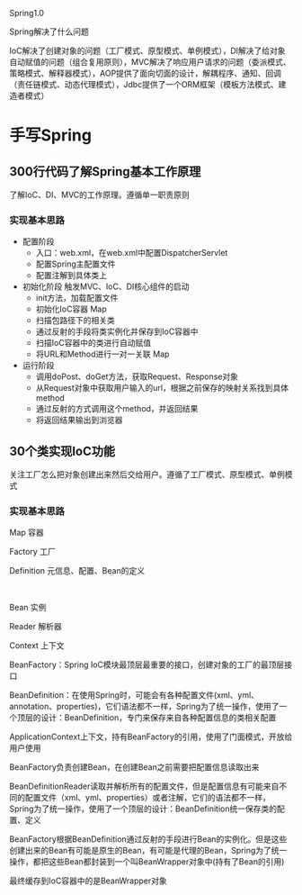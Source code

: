 Spring1.0

Spring解决了什么问题

IoC解决了创建对象的问题（工厂模式、原型模式、单例模式），DI解决了给对象自动赋值的问题（组合复用原则），MVC解决了响应用户请求的问题（委派模式、策略模式、解释器模式），AOP提供了面向切面的设计，解耦程序、通知、回调（责任链模式、动态代理模式），Jdbc提供了一个ORM框架（模板方法模式、建造者模式）

# 手写Spring

## 300行代码了解Spring基本工作原理

了解IoC、DI、MVC的工作原理。遵循单一职责原则

### 实现基本思路

- 配置阶段
  - 入口：web.xml，在web.xml中配置DispatcherServlet
  - 配置Spring主配置文件
  - 配置注解到具体类上
- 初始化阶段 触发MVC、IoC、DI核心组件的启动
  - init方法，加载配置文件
  - 初始化IoC容器 Map
  - 扫描包路径下的相关类
  - 通过反射的手段将类实例化并保存到IoC容器中
  - 扫描IoC容器中的类进行自动赋值
  - 将URL和Method进行一对一关联 Map
- 运行阶段 
  - 调用doPost、doGet方法，获取Request、Response对象
  - 从Request对象中获取用户输入的url，根据之前保存的映射关系找到具体method
  - 通过反射的方式调用这个method，并返回结果
  - 将返回结果输出到浏览器

## 30个类实现IoC功能

关注工厂怎么把对象创建出来然后交给用户。遵循了工厂模式、原型模式、单例模式

### 实现基本思路

Map 容器

Factory 工厂

Definition 元信息、配置、Bean的定义

​	

Bean 实例

Reader 解析器

Context 上下文





BeanFactory：Spring IoC模块最顶层最重要的接口，创建对象的工厂的最顶层接口

BeanDefinition：在使用Spring时，可能会有各种配置文件(xml、yml、annotation、properties)，它们语法都不一样，Spring为了统一操作，使用了一个顶层的设计：BeanDefinition，专门来保存来自各种配置信息的类相关配置





ApplicationContext上下文，持有BeanFactory的引用，使用了门面模式，开放给用户使用

BeanFactory负责创建Bean，在创建Bean之前需要把配置信息读取出来

BeanDefinitionReader读取并解析所有的配置文件，但是配置信息有可能来自不同的配置文件（xml、yml、properties）或者注解，它们的语法都不一样，Spring为了统一操作，使用了一个顶层的设计：BeanDefinition统一保存类的配置、定义

BeanFactory根据BeanDefinition通过反射的手段进行Bean的实例化。但是这些创建出来的Bean有可能是原生的Bean，有可能是代理的Bean，Spring为了统一操作，都把这些Bean都封装到一个叫BeanWrapper对象中(持有了Bean的引用)

最终缓存到IoC容器中的是BeanWrapper对象